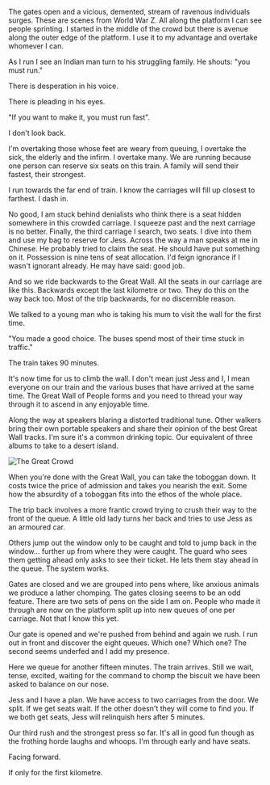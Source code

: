 The gates open and a vicious, demented, stream of ravenous individuals surges. These are scenes from World War Z. All along the platform I can see people sprinting. I started in the middle of the crowd but there is avenue along the outer edge of the platform. I use it to my advantage and overtake whomever I can.

As I run I see an Indian man turn to his struggling family. He shouts: "you must run."

There is desperation in his voice.

There is pleading in his eyes.

"If you want to make it, you must run fast".

I don't look back.

I'm overtaking those whose feet are weary from queuing, I overtake the sick, the elderly and the infirm. I overtake many. We are running because one person can reserve six seats on this train. A family will send their fastest, their strongest.

I run towards the far end of train. I know the carriages will fill up closest to farthest. I dash in.

No good, I am stuck behind denialists who think there is a seat hidden somewhere in this crowded carriage. I squeeze past and the next carriage is no better. Finally, the third carriage I search, two seats. I dive into them and use my bag to reserve for Jess. Across the way a man speaks at me in Chinese. He probably tried to claim the seat. He should have put something on it. Possession is nine tens of seat allocation. I'd feign ignorance if I wasn't ignorant already. He may have said: good job.

And so we ride backwards to the Great Wall. All the seats in our carriage are like this. Backwards except the last kilometre or two. They do this on the way back too. Most of the trip backwards, for no discernible reason.

We talked to a young man who is taking his mum to visit the wall for the first time.

"You made a good choice. The buses spend most of their time stuck in traffic."

The train takes 90 minutes.

<p class="asterism"/>

It's now time for us to climb the wall. I don't mean just Jess and I, I mean everyone on our train and the various buses that have arrived at the same time. The Great Wall of People forms and you need to thread your way through it to ascend in any enjoyable time.

Along the way at speakers blaring a distorted traditional tune. Other walkers bring their own portable speakers and share their opinion of the best Great Wall tracks. I'm sure it's a common drinking topic. Our equivalent of three albums to take to a desert island.

![The Great Crowd]()

When you're done with the Great Wall, you can take the toboggan down. It costs twice the price of admission and takes you nearish the exit. Some how the absurdity of a toboggan fits into the ethos of the whole place.

The trip back involves a more frantic crowd trying to crush their way to the front of the queue. A little old lady turns her back and tries to use Jess as an armoured car.

Others jump out the window only to be caught and told to jump back in the window… further up from where they were caught. The guard who sees them getting ahead only asks to see their ticket. He lets them stay ahead in the queue. The system works.

Gates are closed and we are grouped into pens where, like anxious animals we produce a lather chomping. The gates closing seems to be an odd feature. There are two sets of pens on the side I am on. People who made it through are now on the platform split up into new queues of one per carriage. Not that I know this yet.

Our gate is opened and we're pushed from behind and again we rush. I run out in front and discover the eight queues. Which one? Which one? The second seems underfed and I add my presence.

Here we queue for another fifteen minutes. The train arrives. Still we wait, tense, excited, waiting for the command to chomp the biscuit we have been asked to balance on our nose.

Jess and I have a plan. We have access to two carriages from the door. We split. If we get seats wait. If the other doesn't they will come to find you. If we both get seats, Jess will relinquish hers after 5 minutes.

Our third rush and the strongest press so far. It's all in good fun though as the frothing horde laughs and whoops. I'm through early and have seats.

Facing forward.

If only for the first kilometre.